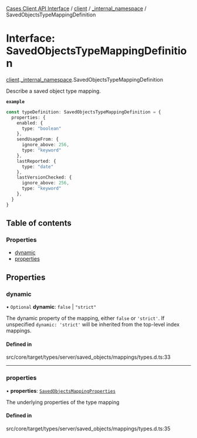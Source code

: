 [Cases Client API Interface](../README.md) / [client](../modules/client.md) / [\_internal\_namespace](../modules/client._internal_namespace.md) / SavedObjectsTypeMappingDefinition

# Interface: SavedObjectsTypeMappingDefinition

[client](../modules/client.md).[_internal_namespace](../modules/client._internal_namespace.md).SavedObjectsTypeMappingDefinition

Describe a saved object type mapping.

**`example`**
```ts
const typeDefinition: SavedObjectsTypeMappingDefinition = {
  properties: {
    enabled: {
      type: "boolean"
    },
    sendUsageFrom: {
      ignore_above: 256,
      type: "keyword"
    },
    lastReported: {
      type: "date"
    },
    lastVersionChecked: {
      ignore_above: 256,
      type: "keyword"
    },
  }
}
```

## Table of contents

### Properties

- [dynamic](client._internal_namespace.SavedObjectsTypeMappingDefinition.md#dynamic)
- [properties](client._internal_namespace.SavedObjectsTypeMappingDefinition.md#properties)

## Properties

### dynamic

• `Optional` **dynamic**: ``false`` \| ``"strict"``

The dynamic property of the mapping, either `false` or `'strict'`. If
unspecified `dynamic: 'strict'` will be inherited from the top-level
index mappings.

#### Defined in

src/core/target/types/server/saved_objects/mappings/types.d.ts:33

___

### properties

• **properties**: [`SavedObjectsMappingProperties`](client._internal_namespace.SavedObjectsMappingProperties.md)

The underlying properties of the type mapping

#### Defined in

src/core/target/types/server/saved_objects/mappings/types.d.ts:35
